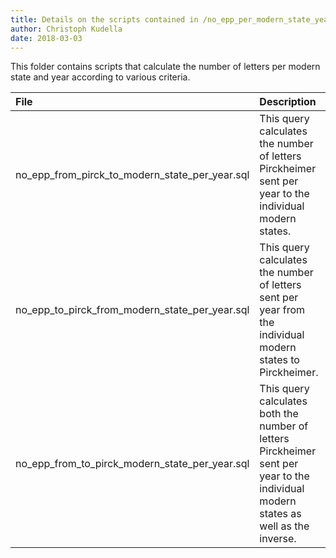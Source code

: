 ```yaml
---
title: Details on the scripts contained in /no_epp_per_modern_state_year/
author: Christoph Kudella
date: 2018-03-03
---
```

This folder contains scripts that calculate the number of letters per modern state and year according to various criteria.

| File | Description |
| :------------- | :------------- |
| no_epp_from_pirck_to_modern_state_per_year.sql | This query calculates the number of letters Pirckheimer sent per year to the individual modern states. |
| no_epp_to_pirck_from_modern_state_per_year.sql | This query calculates the number of letters sent per year from the individual modern states to Pirckheimer. |
| no_epp_from_to_pirck_modern_state_per_year.sql | This query calculates both the number of letters Pirckheimer sent per year to the individual modern states as well as the inverse. |
